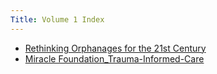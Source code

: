 ```yaml
---
Title: Volume 1 Index
---
```


- [Rethinking Orphanages for the 21st Century](Volume%201/Rethinking%20Orphanages%20for%20the%2021st%20Century.md)
- [Miracle Foundation_Trauma-Informed-Care](Volume%201/Miracle%20Foundation/Miracle%20Foundation_Trauma-Informed-Care.md)